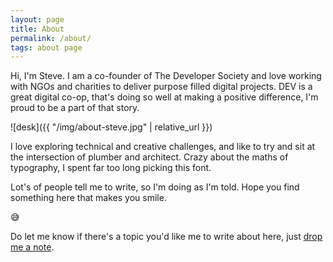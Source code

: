 ```yaml
---
layout: page
title: About
permalink: /about/
tags: about page
---
```


Hi, I'm Steve. I am a co-founder of The Developer Society and love working with NGOs and charities to deliver purpose filled digital projects. DEV is a great digital co-op, that's doing so well at making a positive difference, I'm proud to be a part of that story.

![desk]({{ "/img/about-steve.jpg" | relative_url }})

I love exploring technical and creative challenges, and like to try and sit at the intersection of plumber and architect. Crazy about the maths of typography, I spent far too long picking this font.

Lot's of people tell me to write, so I'm doing as I'm told. Hope you find something here that makes you smile.

😅

Do let me know if there's a topic you'd like me to write about here, just <a href="{{ site.baseurl }}/contact/">drop me a note</a>.
